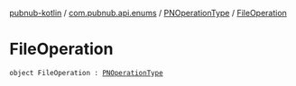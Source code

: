 [pubnub-kotlin](../../index.md) / [com.pubnub.api.enums](../index.md) / [PNOperationType](index.md) / [FileOperation](./-file-operation.md)

# FileOperation

`object FileOperation : `[`PNOperationType`](index.md)